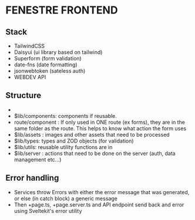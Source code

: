 # FENESTRE FRONTEND

## Stack
- TailwindCSS
- Daisyui (ui library based on tailwind)
- Superform (form validation)
- date-fns (date formatting)
- jsonwebtoken (sateless auth)
- WEBDEV API

## Structure
- 
- $lib/components: components if reusable. 
- route/component : If only used in ONE route (ex forms), they are in the same folder as the route. This helps to know what action the form uses
- $lib/assets : images and other assets that need to be processed 
- $lib/types: types and ZOD objects (for validation) 
- $lib/utils: reusable utility functions are in 
- $lib/server : actions that need to be done on the server (auth, data management etc...)

## Error handling
- Services throw Errors with either the error message that was generated, or else (in catch block) a generic message
- Then +page.ts, +page.server.ts and  API endpoint send back and error using Sveltekit's error utility
